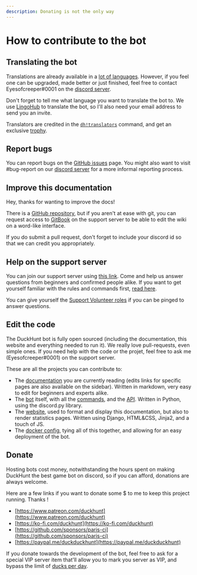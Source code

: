 ```yaml
---
description: Donating is not the only way
---
```


# How to contribute to the bot

## Translating the bot

Translations are already available in a [lot of languages](https://duckhunt.me/commands/translators). However, if you feel one can be upgraded, made better or just finished, feel free to contact Eyesofcreeper\#0001 on the [discord server](https://discordapp.com/invite/2BksEkV).

Don't forget to tell me what language you want to translate the bot to. We use [LingoHub](https://translate.lingohub.com/duckhunt/dashboard/dhv4/) to translate the bot, so I'll also need your email address to send you an invite.

Translators are credited in the [`dh!translators`](https://duckhunt.me/commands/translators) command, and get an exclusive [trophy](achievements-guide.md).

## Report bugs

You can report bugs on the [GitHub issues](https://github.com/DuckHunt-discord/DHV4/issues) page. You might also want to visit \#bug-report on our [discord server](https://discordapp.com/invite/2BksEkV) for a more informal reporting process.

## Improve this documentation

Hey, thanks for wanting to improve the docs! 

There is a [GitHub repository](https://github.com/DuckHunt-discord/duckhunt.me-docs), but if you aren't at ease with git, you can request access to [GitBook](https://app.gitbook.com/@duckhunt/s/duck-hunt-discord/) on the support server to be able to edit the wiki on a word-like interface.

If you do submit a pull request, don't forget to include your discord id so that we can credit you appropriately.

## Help on the support server

You can join our support server using [this link](https://discord.gg/2BksEkV). Come and help us answer questions from beginners and confirmed people alike. If you want to get yourself familiar with the rules and commands first, [read here](../support-server/how-to-join.md).

You can give yourself the [Support Volunteer roles](../support-server/list-of-roles.md) if you can be pinged to answer questions.

## Edit the code

The DuckHunt bot is fully open sourced \(including the documentation, this website and everything needed to run it\). We really love pull-requests, even simple ones. If you need help with the code or the projet, feel free to ask me \(Eyesofcreeper\#0001\) on the support server.

These are all the projects you can contribute to:

* The [documentation](https://github.com/DuckHunt-discord/duckhunt.me-docs) you are currently reading \(edits links for specific pages are also available on the sidebar\). Written in markdown, very easy to edit for beginners and experts alike.
* The [bot](https://github.com/DuckHunt-discord/DHV4) itself, with all the [commands](https://duckhunt.me/commands), and the [API](../the-duckhunt-api/channels-scores-and-stats.md). Written in Python, using the discord.py library.
* The [website](https://github.com/DuckHunt-discord/DHV4_Web), used to format and display this documentation, but also to render statistics pages. Written using Django, HTML&CSS, Jinja2, and a touch of JS.
* The [docker config](https://github.com/DuckHunt-discord/DuckHunt_Docker), tying all of this together, and allowing for an easy deployment of the bot.

## Donate

Hosting bots cost money, notwithstanding the hours spent on making DuckHunt the best game bot on discord, so if you can afford, donations are always welcome.

Here are a few links if you want to donate some $ to me to keep this project running. Thanks !

* [https://www.patreon.com/duckhunt](https://www.patreon.com/duckhunt)
* [https://ko-fi.com/duckhunt](https://ko-fi.com/duckhunt)
* [https://github.com/sponsors/paris-ci](https://github.com/sponsors/paris-ci)
* [https://paypal.me/duckduckhunt](https://paypal.me/duckduckhunt)

If you donate towards the development of the bot, feel free to ask for a special VIP server item that'll allow you to mark you server as VIP, and bypass the limit of [ducks per day](https://duckhunt.me/commands/settings/ducks_per_day).

